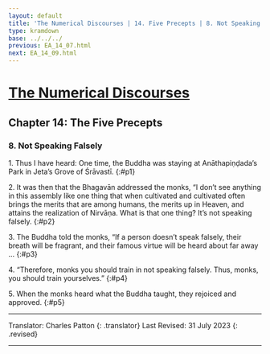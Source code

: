 ```yaml
---
layout: default
title: 'The Numerical Discourses | 14. Five Precepts | 8. Not Speaking Falsely'
type: kramdown
base: ../../../
previous: EA_14_07.html
next: EA_14_09.html
---
```


# [The Numerical Discourses](../index.html)
## Chapter 14: The Five Precepts
### 8. Not Speaking Falsely

1\. Thus I have heard: One time, the Buddha was staying at Anāthapiṇḍada’s Park in Jeta’s Grove of Śrāvastī.
{:#p1}

2\. It was then that the Bhagavān addressed the monks, “I don’t see anything in this assembly like one thing that when cultivated and cultivated often brings the merits that are among humans, the merits up in Heaven, and attains the realization of Nirvāṇa. What is that one thing? It’s not speaking falsely.
{:#p2}

3\. The Buddha told the monks, “If a person doesn’t speak falsely, their breath will be fragrant, and their famous virtue will be heard about far away …
{:#p3}

4\. “Therefore, monks you should train in not speaking falsely. Thus, monks, you should train yourselves.”
{:#p4}

5\. When the monks heard what the Buddha taught, they rejoiced and approved.
{:#p5}

---

Translator: Charles Patton
{: .translator}
Last Revised: 31 July 2023
{: .revised}

---
